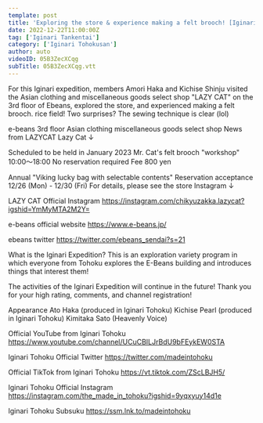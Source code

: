 ```yaml
---
template: post
title: 'Exploring the store & experience making a felt brooch! [Iginari Expedition]'
date: 2022-12-22T11:00:00Z
tag: ['Iginari Tankentai']
category: ['Iginari Tohokusan']
author: auto 
videoID: 05B3ZecXCqg
subTitle: 05B3ZecXCqg.vtt
---
```

For this Iginari expedition, members Amori Haka and Kichise Shinju visited the Asian clothing and miscellaneous goods select shop "LAZY CAT" on the 3rd floor of Ebeans, explored the store, and experienced making a felt brooch. rice field!
Two surprises? The sewing technique is clear (lol)



e-beans 3rd floor
Asian clothing miscellaneous goods select shop
News from LAZYCAT Lazy Cat ↓

Scheduled to be held in January 2023
Mr. Cat's felt brooch
"workshop"
10:00〜18:00 No reservation required
Fee 800 yen

Annual
"Viking lucky bag with selectable contents"
Reservation acceptance 12/26 (Mon) - 12/30 (Fri)
For details, please see the store Instagram ↓

LAZY CAT Official Instagram
https://instagram.com/chikyuzakka.lazycat?igshid=YmMyMTA2M2Y=




e-beans official website
https://www.e-beans.jp/

ebeans twitter
https://twitter.com/ebeans_sendai?s=21


What is the Iginari Expedition?
This is an exploration variety program in which everyone from Tohoku explores the E-Beans building and introduces things that interest them!

The activities of the Iginari Expedition will continue in the future! Thank you for your high rating, comments, and channel registration!

Appearance
Ato Haka (produced in Iginari Tohoku)
Kichise Pearl (produced in Iginari Tohoku)
Kimitaka Sato (Heavenly Voice)


Official YouTube from Iginari Tohoku
https://www.youtube.com/channel/UCuCBILJrBdU9bFEykEW0STA

Iginari Tohoku Official Twitter
https://twitter.com/madeintohoku

Official TikTok from Iginari Tohoku
https://vt.tiktok.com/ZScLBJH5/

Iginari Tohoku Official Instagram
https://instagram.com/the_made_in_tohoku?igshid=9yqxyuy14d1e

Iginari Tohoku Subsuku
https://ssm.lnk.to/madeintohoku
